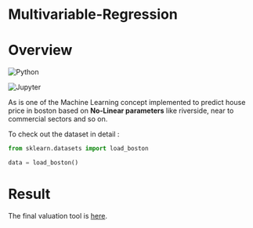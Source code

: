 # Multivariable-Regression


# Overview

![Python](https://img.shields.io/badge/Python-FFD43B?style=for-the-badge&logo=python&logoColor=blue)

![Jupyter](https://img.shields.io/badge/Jupyter-F37626.svg?&style=for-the-badge&logo=Jupyter&logoColor=white)

As is one of the Machine Learning concept implemented to predict house price in boston based on **No-Linear parameters** like riverside, near to commercial sectors and so on.

To check out the dataset in detail :

```python
from sklearn.datasets import load_boston

data = load_boston()
```

# Result

The final valuation tool is [here](https://github.com/shubyaa/Multivariable-Regression/blob/main/boston_valuation.py).
